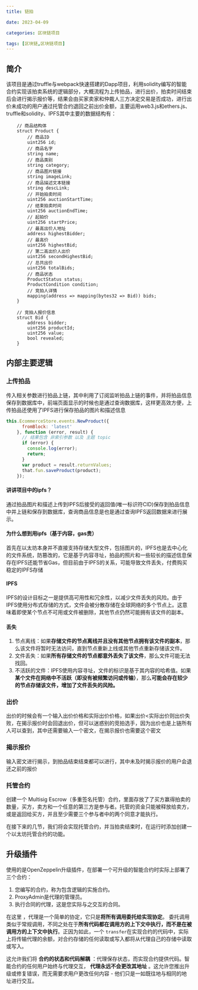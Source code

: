 ```yaml
---
title: 链拍

date: 2023-04-09	

categories: 区块链项目	

tags: [区块链,区块链项目]
---	
```


## 简介

该项目是通过truffle与webpack快速搭建的Dapp项目，利用solidity编写的智能合约实现该拍卖系统的逻辑部分，大概流程为上传拍品，进行出价，拍卖时间结束后会进行揭示报价等，结果会由买家卖家和仲裁人三方决定交易是否成功，进行出价未成功的用户通过托管合约退回之前出价金额，主要运用web3.js和ethers.js、truffle和solidity、IPFS其中主要的数据结构有：

```solidity
	// 商品结构体
    struct Product {
        // 商品ID
        uint256 id;
        // 商品名字
        string name;
        // 商品类别
        string category;
        // 商品图片链接
        string imageLink;
        // 商品描述文本链接
        string descLink;
        // 开始拍卖时间
        uint256 auctionStartTime;
        // 结束拍卖时间
        uint256 auctionEndTime;
        // 起拍价
        uint256 startPrice;
        // 最高出价人地址
        address highestBidder;
        // 最高价
        uint256 highestBid;
        // 第二高出价人出价
        uint256 secondHighestBid;
        // 总共出价
        uint256 totalBids;
        // 商品状态
        ProductStatus status;
        ProductCondition condition;
        // 竞拍人详情
        mapping(address => mapping(bytes32 => Bid)) bids;
    }
    
    // 竞拍人报价信息
    struct Bid {
        address bidder;
        uint256 productId;
        uint256 value;
        bool revealed;
    }
```

## 内部主要逻辑

### 上传拍品

传入相关参数进行拍品上链，其中利用了订阅监听拍品上链的事件，并将拍品信息保存到数据库中，前端页面显示的时候也是通过查询数据库，这样更高效方便，上传拍品还使用了IPFS进行保存拍品的图片和描述信息

```js
this.EcommerceStore.events.NewProduct({
      fromBlock: 'latest'
    }, function (error, result) {
      // 结果包含 非索引参数 以及 主题 topic
      if (error) {
        console.log(error);
        return;
      }
      var product = result.returnValues;
      that.fun.saveProduct(product);
    });
```

#### 讲讲项目中的ipfs？

通过拍品图片和描述上传到IPFS后接受的返回值(唯一标识符CID)保存到拍品信息中并上链和保存到数据库，查询商品信息是也是通过查询IPFS返回数据来进行展示。

#### 为什么想到用ipfs（基于内容，gas贵）

首先在以太坊本身并不直接支持存储大型文件，包括图片的，IPFS也是去中心化的文件系统，防篡改的，它是基于内容寻址，拍品的照片和一些较长的描述信息保存在IPFS还能节省Gas，但目前由于IPFS的关系，可能导致文件丢失，付费购买稳定的IPFS存储

#### IPFS

IPFS的设计目标之一是提供高可用性和冗余性，以减少文件丢失的风险。由于IPFS使用分布式存储的方式，文件会被分散存储在全球网络的多个节点上。这意味着即使某个节点不可用或文件被删除，其他节点仍然可能拥有该文件的副本。

#### 丢失

1. 节点离线：如果**存储文件的节点离线并且没有其他节点拥有该文件的副本**，那么该文件将暂时无法访问，直到节点重新上线或其他节点重新存储该文件。
2. 文件丢失：如果**所有存储文件的节点都意外丢失了该文件**，那么文件可能无法找回。
3. 不活跃的文件：IPFS使用内容寻址，文件的标识是基于其内容的哈希值。如果**某个文件在网络中不活跃（即没有被频繁访问或传输）**，那么**可能会存在较少的节点存储该文件，增加了文件丢失的风险。**

### 出价

出价的时候会有一个输入出价价格和实际出价价格，如果出价<实际出价则出价失败，在揭示报价时会回退出价，但可以迷惑别的竞拍选手，因为出价也是上链所有人可以查到，其中还需要输入一个密文，在揭示报价也需要这个密文

### 揭示报价

输入密文进行揭示，到拍品结束结束都可以进行，其中未及时揭示报价的用户会退还之前的报价

### 托管合约

创建一个 Multisig Escrow（多重签名托管）合约，里面存放了了买方赢得拍卖的数量，买方，卖方和一个任意的第三方是参与者。托管的资金只能被释放给卖方，或是返回给买方，并且至少需要三个参与者中的两个同意才能执行。

在接下来的几节，我们将会实现托管合约，并当拍卖结束时，在运行时添加创建一个以太坊托管合约的功能。

## 升级插件

使用的是OpenZeppelin升级插件，在部署一个可升级的智能合约时实际上部署了三个合约： 

1. 您编写的合约，称为包含逻辑的实施合约。
2. ProxyAdmin是代理的管理员。
3. 执行合同的代理，这是您实际与之交互的合同。

在这里 ，代理是一个简单的协定，它只是**将所有调用委托给实现协定**。 委托调用类似于常规调用，不同之处在于**所有代码都在调用方的上下文中执行，而不是在被调用方的上下文中执行**。正因为如此，一个  `transfer`在实现合约的代码中，实际上将传输代理的余额，对合约存储的任何读取或写入都将从代理自己的存储中读取或写入。 

这允许我们将 **合约的状态和代码解耦** ：代理保存状态，而实现合约提供代码。智能合约的任何用户始终与代理交互， **代理永远不会更改其地址** 。这允许您推出升级或修复错误，而无需要求用户更改任何内容 - 他们只是一如既往地与相同的地址进行交互。 